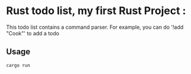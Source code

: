 # Rust todo list, my first Rust Project :
This todo list contains a command parser.
For example, you can do '!add "Cook"' to add a todo

## Usage
```
cargo run
```